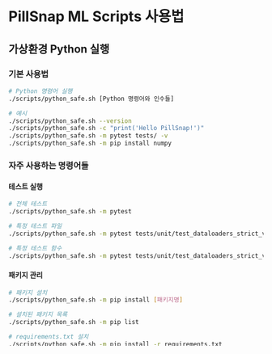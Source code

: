 # PillSnap ML Scripts 사용법

## 가상환경 Python 실행

### 기본 사용법
```bash
# Python 명령어 실행
./scripts/python_safe.sh [Python 명령어와 인수들]

# 예시
./scripts/python_safe.sh --version
./scripts/python_safe.sh -c "print('Hello PillSnap!')"
./scripts/python_safe.sh -m pytest tests/ -v
./scripts/python_safe.sh -m pip install numpy
```

### 자주 사용하는 명령어들

#### 테스트 실행
```bash
# 전체 테스트
./scripts/python_safe.sh -m pytest

# 특정 테스트 파일
./scripts/python_safe.sh -m pytest tests/unit/test_dataloaders_strict_validation.py -v

# 특정 테스트 함수
./scripts/python_safe.sh -m pytest tests/unit/test_dataloaders_strict_validation.py::TestSinglePillDatasetHandlerStrictValidation::test_getitem_error_handling_robustness -v
```

#### 패키지 관리
```bash
# 패키지 설치
./scripts/python_safe.sh -m pip install [패키지명]

# 설치된 패키지 목록
./scripts/python_safe.sh -m pip list

# requirements.txt 설치
./scripts/python_safe.sh -m pip install -r requirements.txt
```

#### 스크립트 실행
```bash
# 프로젝트 스크립트 실행
./scripts/python_safe.sh -m src.train
./scripts/python_safe.sh -m src.evaluate
./scripts/python_safe.sh -m src.infer
```

## 별칭 설정 (선택사항)

더 짧은 명령어를 원한다면:
```bash
# 별칭 설정 로드
source scripts/setup_aliases.sh

# 사용법
pp --version                    # Python 실행
ptest tests/ -v                 # pytest 실행  
ppip install numpy              # pip 실행
```

## 환경 활성화 (전체 환경)

전체 환경을 활성화하려면:
```bash
source scripts/env/activate_environment.sh
```

이후 일반적인 `python`, `pytest` 명령어 사용 가능

## 문제 해결

### 가상환경을 찾을 수 없다는 오류
```bash
# 가상환경 경로 확인
ls -la /home/max16/pillsnap/.venv/bin/python

# 가상환경 재생성이 필요한 경우
python3.11 -m venv .venv
source .venv/bin/activate
pip install -r requirements.txt
```

### 권한 오류
```bash
# 스크립트 실행 권한 부여
chmod +x scripts/python_safe.sh
chmod +x scripts/setup_aliases.sh
```